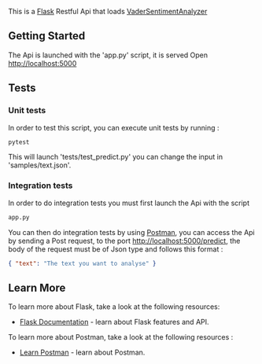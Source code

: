 This is a [Flask](https://flask.palletsprojects.com/en/2.0.x/)  Restful Api that loads [VaderSentimentAnalyzer](https://github.com/cjhutto/vaderSentiment)

## Getting Started

The Api is launched with the  'app.py' script, it is served Open [http://localhost:5000](http://localhost:5000) 

## Tests

### Unit tests

In order to test this script, you can execute unit tests by running :

```bash
pytest
```
This will launch 'tests/test_predict.py' you can change the input in 'samples/text.json'.

### Integration tests

In order to do integration tests you must first launch the Api with the script 

```bash
app.py
```

You can then do integration tests by using  [Postman](https://www.postman.com/), you can access the Api by sending a Post request,
to the port  [http://localhost:5000/predict](http://localhost:5000/predict), the body of the request must be of Json type and 
follows this format : 

```json
{ "text": "The text you want to analyse" }
```

## Learn More

To learn more about Flask, take a look at the following resources:

- [Flask Documentation](https://flask.palletsprojects.com/en/2.0.x/#user-s-guide) - learn about Flask features and API.

To learn more about Postman, take a look at the following resources : 

- [Learn Postman](https://learning.postman.com/docs/getting-started/introduction/) - learn about Postman.

